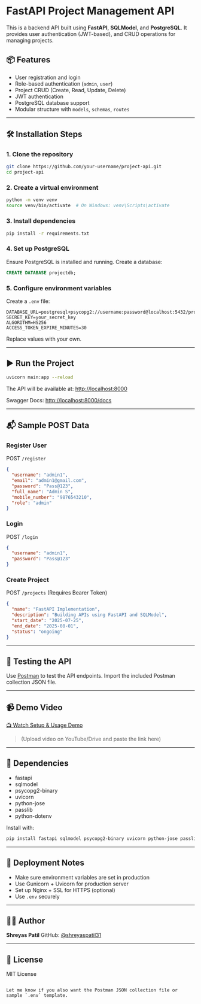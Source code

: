 # FastAPI Project Management API

This is a backend API built using **FastAPI**, **SQLModel**, and **PostgreSQL**. It provides user authentication (JWT-based), and CRUD operations for managing projects.

## 📦 Features

- User registration and login
- Role-based authentication (`admin`, `user`)
- Project CRUD (Create, Read, Update, Delete)
- JWT authentication
- PostgreSQL database support
- Modular structure with `models`, `schemas`, `routes`

---

## 🛠️ Installation Steps

### 1. Clone the repository

```bash
git clone https://github.com/your-username/project-api.git
cd project-api
````

### 2. Create a virtual environment

```bash
python -m venv venv
source venv/bin/activate  # On Windows: venv\Scripts\activate
```

### 3. Install dependencies

```bash
pip install -r requirements.txt
```

### 4. Set up PostgreSQL

Ensure PostgreSQL is installed and running. Create a database:

```sql
CREATE DATABASE projectdb;
```

### 5. Configure environment variables

Create a `.env` file:

```
DATABASE_URL=postgresql+psycopg2://username:password@localhost:5432/projectdb
SECRET_KEY=your_secret_key
ALGORITHM=HS256
ACCESS_TOKEN_EXPIRE_MINUTES=30
```

Replace values with your own.

---

## ▶️ Run the Project

```bash
uvicorn main:app --reload
```

The API will be available at: [http://localhost:8000](http://localhost:8000)

Swagger Docs: [http://localhost:8000/docs](http://localhost:8000/docs)

---

## 📬 Sample POST Data

### Register User

POST `/register`

```json
{
  "username": "admin1",
  "email": "admin1@gmail.com",
  "password": "Pass@123",
  "full_name": "Admin S",
  "mobile_number": "9876543210",
  "role": "admin"
}
```

### Login

POST `/login`

```json
{
  "username": "admin1",
  "password": "Pass@123"
}
```

### Create Project

POST `/projects` (Requires Bearer Token)

```json
{
  "name": "FastAPI Implementation",
  "description": "Building APIs using FastAPI and SQLModel",
  "start_date": "2025-07-25",
  "end_date": "2025-08-01",
  "status": "ongoing"
}
```

---

## 🧪 Testing the API

Use [Postman](https://www.postman.com/) to test the API endpoints. Import the included Postman collection JSON file.

---

## 📹 Demo Video

[📺 Watch Setup & Usage Demo](https://your-demo-link.com)

> (Upload video on YouTube/Drive and paste the link here)

---

## 🧰 Dependencies

* fastapi
* sqlmodel
* psycopg2-binary
* uvicorn
* python-jose
* passlib
* python-dotenv

Install with:

```bash
pip install fastapi sqlmodel psycopg2-binary uvicorn python-jose passlib python-dotenv
```

---

## 🚀 Deployment Notes

* Make sure environment variables are set in production
* Use Gunicorn + Uvicorn for production server
* Set up Nginx + SSL for HTTPS (optional)
* Use `.env` securely

---

## 👨‍💻 Author

**Shreyas Patil**
GitHub: [@shreyaspatil31](https://github.com/shreyaspatil31)

---

## 📄 License

MIT License

```

Let me know if you also want the Postman JSON collection file or sample `.env` template.
```
